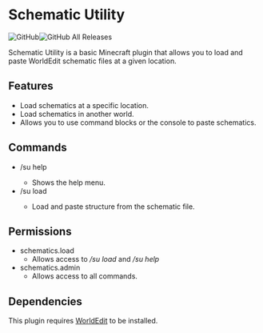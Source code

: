 # Schematic Utility
![GitHub](https://img.shields.io/github/license/ImagineeringParks/schematic-utility?color=bright-green&label=License)![GitHub All Releases](https://img.shields.io/github/downloads/ImagineeringParks/schematic-utility/total?color=brightgreen&label=Downloads)

Schematic Utility is a basic Minecraft plugin that allows you to load and paste WorldEdit schematic files at a given location.

## Features
* Load schematics at a specific location.
* Load schematics in another world.
* Allows you to use command blocks or the console to paste schematics.

## Commands
* /su help <page>
  * Shows the help menu.
* /su load <filename> <world> <x> <y> <z>
  * Load and paste structure from the schematic file.

## Permissions
* schematics.load
  * Allows access to _/su load_ and _/su help_
* schematics.admin
  * Allows access to all commands.

## Dependencies
 This plugin requires [WorldEdit](https://dev.bukkit.org/projects/worldedit) to be installed.
